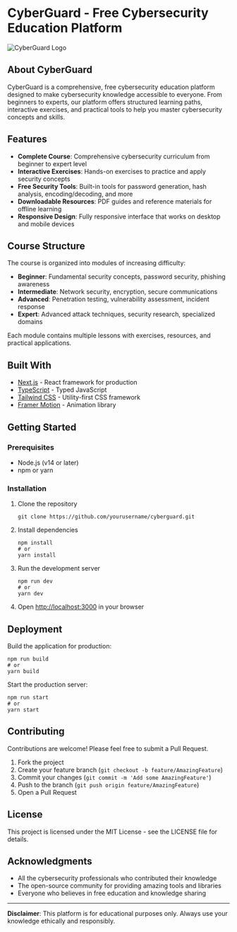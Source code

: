 # CyberGuard - Free Cybersecurity Education Platform

![CyberGuard Logo](public/logo.png)

## About CyberGuard

CyberGuard is a comprehensive, free cybersecurity education platform designed to make cybersecurity knowledge accessible to everyone. From beginners to experts, our platform offers structured learning paths, interactive exercises, and practical tools to help you master cybersecurity concepts and skills.

## Features

- **Complete Course**: Comprehensive cybersecurity curriculum from beginner to expert level
- **Interactive Exercises**: Hands-on exercises to practice and apply security concepts
- **Free Security Tools**: Built-in tools for password generation, hash analysis, encoding/decoding, and more
- **Downloadable Resources**: PDF guides and reference materials for offline learning
- **Responsive Design**: Fully responsive interface that works on desktop and mobile devices

## Course Structure

The course is organized into modules of increasing difficulty:

- **Beginner**: Fundamental security concepts, password security, phishing awareness
- **Intermediate**: Network security, encryption, secure communications
- **Advanced**: Penetration testing, vulnerability assessment, incident response
- **Expert**: Advanced attack techniques, security research, specialized domains

Each module contains multiple lessons with exercises, resources, and practical applications.

## Built With

- [Next.js](https://nextjs.org/) - React framework for production
- [TypeScript](https://www.typescriptlang.org/) - Typed JavaScript
- [Tailwind CSS](https://tailwindcss.com/) - Utility-first CSS framework
- [Framer Motion](https://www.framer.com/motion/) - Animation library

## Getting Started

### Prerequisites

- Node.js (v14 or later)
- npm or yarn

### Installation

1. Clone the repository
   ```
   git clone https://github.com/yourusername/cyberguard.git
   ```

2. Install dependencies
   ```
   npm install
   # or
   yarn install
   ```

3. Run the development server
   ```
   npm run dev
   # or
   yarn dev
   ```

4. Open [http://localhost:3000](http://localhost:3000) in your browser

## Deployment

Build the application for production:

```
npm run build
# or
yarn build
```

Start the production server:

```
npm run start
# or
yarn start
```

## Contributing

Contributions are welcome! Please feel free to submit a Pull Request.

1. Fork the project
2. Create your feature branch (`git checkout -b feature/AmazingFeature`)
3. Commit your changes (`git commit -m 'Add some AmazingFeature'`)
4. Push to the branch (`git push origin feature/AmazingFeature`)
5. Open a Pull Request

## License

This project is licensed under the MIT License - see the LICENSE file for details.

## Acknowledgments

- All the cybersecurity professionals who contributed their knowledge
- The open-source community for providing amazing tools and libraries
- Everyone who believes in free education and knowledge sharing

---

**Disclaimer**: This platform is for educational purposes only. Always use your knowledge ethically and responsibly.